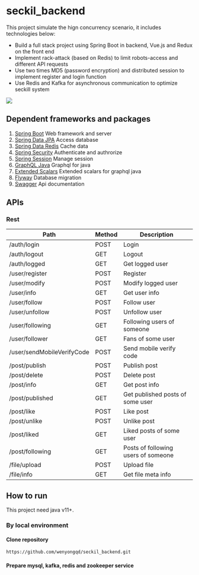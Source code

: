 # seckil_backend

This project simulate the hign concurrency scenario, it includes technologies below:

- Build a full stack project using Spring Boot in backend, Vue.js and Redux on the front end
- Implement rack-attack (based on Redis) to limit robots-access and different API requests
- Use two times MD5 (password encryption) and distributed session to implement register and login function
- Use Redis and Kafka for asynchronous communication to optimize seckill system

![](https://github.com/wenyongqd/seckil_backend/blob/master/src/main/resources/static/img/seckill.gif)

## Dependent frameworks and packages

1. [Spring Boot](https://spring.io/projects/spring-boot) Web framework and server
1. [Spring Data JPA](https://spring.io/projects/spring-data-jpa) Access database
1. [Spring Data Redis](https://spring.io/projects/spring-data-redis) Cache data
1. [Spring Security](https://spring.io/projects/spring-security) Authenticate and authrorize
1. [Spring Session](https://spring.io/projects/spring-session) Manage session
1. [GraphQL Java](https://github.com/graphql-java/graphql-java) Graphql for java
1. [Extended Scalars](https://github.com/graphql-java/graphql-java-extended-scalars) Extended scalars for graphql java
1. [Flyway](https://flywaydb.org/) Database migration
1. [Swagger](https://swagger.io/) Api documentation

## APIs

### Rest

| Path  | Method | Description |
| ------------- | ------------- | ------------- |
| /auth/login | POST | Login |
| /auth/logout | GET | Logout |
| /auth/logged | GET | Get logged user |
| /user/register | POST | Register |
| /user/modify | POST | Modify logged user |
| /user/info | GET | Get user info |
| /user/follow | POST | Follow user |
| /user/unfollow | POST | Unfollow user |
| /user/following | GET | Following users of someone |
| /user/follower | GET | Fans of some user |
| /user/sendMobileVerifyCode | POST | Send mobile verify code |
| /post/publish | POST | Publish post |
| /post/delete | POST | Delete post |
| /post/info | GET | Get post info |
| /post/published | GET | Get published posts of some user |
| /post/like | POST | Like post |
| /post/unlike | POST | Unlike post |
| /post/liked | GET | Liked posts of some user |
| /post/following | GET | Posts of following users of someone |
| /file/upload | POST | Upload file |
| /file/info | GET | Get file meta info |

## How to run

This project need java v11+.

### By local environment

#### Clone repository

```bash
https://github.com/wenyongqd/seckil_backend.git
```

#### Prepare mysql, kafka, redis and zookeeper service

